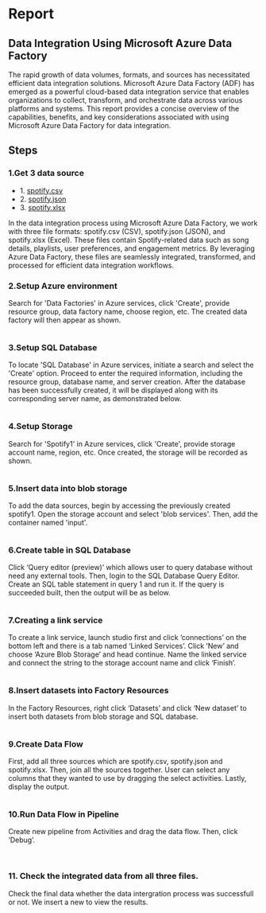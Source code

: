 <h1> Report </h1>
<h2>Data Integration Using Microsoft Azure Data Factory</h2>

<p>The rapid growth of data volumes, formats, and sources has necessitated efficient data integration solutions. Microsoft Azure Data Factory (ADF) has emerged as a powerful cloud-based data integration service that enables organizations to collect, transform, and orchestrate data across various platforms and systems. This report provides a concise overview of the capabilities, benefits, and key considerations associated with using Microsoft Azure Data Factory for data integration.</p>

<h2>Steps</h2>

<h3>1.Get 3 data source</h5>

<ul>
  <li>1. <a href="spotify.csv">spotify.csv</a></li>
  <li>2. <a href="spotify.json">spotify.json</a></li>
  <li>3. <a href="spotify.xlsx">spotify.xlsx</a></li>
</ul>

<p>In the data integration process using Microsoft Azure Data Factory, we work with three file formats: spotify.csv (CSV), spotify.json (JSON), and spotify.xlsx (Excel). These files contain Spotify-related data such as song details, playlists, user preferences, and engagement metrics. By leveraging Azure Data Factory, these files are seamlessly integrated, transformed, and processed for efficient data integration workflows.</p>

<h3>2.Setup Azure environment</h5>
<p>Search for 'Data Factories' in Azure services, click 'Create', provide resource group, data factory name, choose region, etc. The created data factory will then appear as shown.<p>

<img src="ss/WhatsApp Image 2023-05-19 at 16.17.17 (1).jpeg" alt="">
  
<h3>3.Setup SQL Database</h3>
<p>To locate 'SQL Database' in Azure services, initiate a search and select the 'Create' option. Proceed to enter the required information, including the resource group, database name, and server creation. After the database has been successfully created, it will be displayed along with its corresponding server name, as demonstrated below.</p>

<img src="ss/WhatsApp Image 2023-05-19 at 16.26.11.jpeg" alt="">

<h3>4.Setup Storage</h3>
<p>Search for 'Spotify1' in Azure services, click 'Create', provide storage account name, region, etc. Once created, the storage will be recorded as shown.</p>

<img src="ss/WhatsApp Image 2023-05-19 at 16.25.41.jpeg" alt="">

<h3>5.Insert data into blob storage</h3>
<p>To add the data sources, begin by accessing the previously created spotify1. Open the storage account and select 'blob services'. Then, add the container named 'input'.</p>

<img src="ss/WhatsApp Image 2023-05-19 at 16.25.41.jpeg" alt="">

<h3>6.Create table in SQL Database</h3>
<p>Click ‘Query editor (preview)’ which allows user to query database without need any external tools. Then, login to the SQL Database Query Editor. Create an SQL table statement in query 1 and run it. If the query is succeeded built, then the output will be as below.</p>

<img src="ss/WhatsApp Image 2023-05-19 at 5.57.04 PM.jpeg" alt="">

<h3>7.Creating a link service</h3>
<p>To create a link service, launch studio first and click ‘connections’ on the bottom left and there is a tab named ‘Linked Services’. Click ‘New’ and choose ‘Azure Blob Storage’ and head continue. Name the linked service and connect the string to the storage account name and click ‘Finish’. </p>

<img src="ss/WhatsApp Image 2023-05-19 at 6.02.55 PM.jpeg" alt="">

<h3>8.Insert datasets into Factory Resources</h3>
<p>In the Factory Resources, right click ‘Datasets’ and click ‘New dataset’ to insert both datasets from blob storage and SQL database.</p>

<img src="ss/Screenshot_159.png" alt="" align="center">

<h3>9.Create Data Flow</h3>
<p>First, add all three sources which are spotify.csv, spotify.json and spotify.xlsx. Then, join all the sources together. User can select any columns that they wanted to use by dragging the select activities. Lastly, display the output. </p>

<img src="ss/Screenshot_160.png" alt="">

<h3>10.Run Data Flow in Pipeline</h3>
<p>Create new pipeline from Activities and drag the data flow. Then, click ‘Debug’.</p>

<img src="ss/Screenshot_161.png" alt="">
<img src="ss/Screenshot_162.png" alt="">

<h3>11. Check the integrated data from all three files.</h3>
 <p> Check the final data whether the data intergration process was successfull or not. We insert a new to view the results.
  
<img src="ss/Screenshot_163.png" alt="">
<img src="ss/Screenshot_164.png" alt="">

